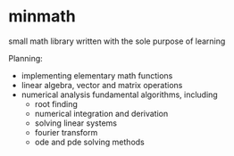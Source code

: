 # minmath
small math library written with the sole purpose of learning

Planning:
- implementing elementary math functions
- linear algebra, vector and matrix operations
- numerical analysis fundamental algorithms, including
  - root finding
  - numerical integration and derivation
  - solving linear systems
  - fourier transform
  - ode and pde solving methods